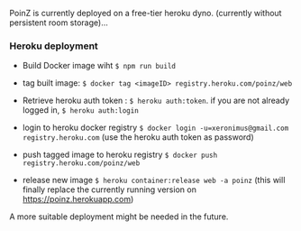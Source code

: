 

PoinZ is currently deployed on a free-tier heroku dyno. (currently without persistent room storage)...



### Heroku deployment

* Build Docker image wiht ```$ npm run build```

* tag built image: ```$ docker tag <imageID> registry.heroku.com/poinz/web```

* Retrieve heroku auth token : ```$ heroku auth:token```. if you are not already logged in, ```$ heroku auth:login```

* login to heroku docker registry ```$ docker login -u=xeronimus@gmail.com registry.heroku.com``` (use the heroku auth token as password)

* push tagged image to heroku registry ```$ docker push registry.heroku.com/poinz/web```

* release new image ```$ heroku container:release web -a poinz``` (this will finally replace the currently running version on https://poinz.herokuapp.com)



A more suitable deployment might be needed in the future.

 
